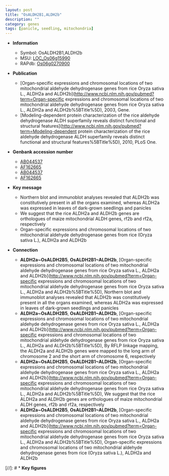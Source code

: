 ```yaml
---
layout: post
title: "OsALDH2B1,ALDH2b"
description: ""
category: genes
tags: [panicle, seedling, mitochondria]
---
```


* **Information**  
    + Symbol: OsALDH2B1,ALDH2b  
    + MSU: [LOC_Os06g15990](http://rice.plantbiology.msu.edu/cgi-bin/ORF_infopage.cgi?orf=LOC_Os06g15990)  
    + RAPdb: [Os06g0270900](http://rapdb.dna.affrc.go.jp/viewer/gbrowse_details/irgsp1?name=Os06g0270900)  

* **Publication**  
    + [Organ-specific expressions and chromosomal locations of two mitochondrial aldehyde dehydrogenase genes from rice Oryza sativa L., ALDH2a and ALDH2b](http://www.ncbi.nlm.nih.gov/pubmed?term=Organ-specific expressions and chromosomal locations of two mitochondrial aldehyde dehydrogenase genes from rice Oryza sativa L., ALDH2a and ALDH2b%5BTitle%5D), 2003, Gene.
    + [Modeling-dependent protein characterization of the rice aldehyde dehydrogenase ALDH superfamily reveals distinct functional and structural features](http://www.ncbi.nlm.nih.gov/pubmed?term=Modeling-dependent protein characterization of the rice aldehyde dehydrogenase ALDH superfamily reveals distinct functional and structural features%5BTitle%5D), 2010, PLoS One.

* **Genbank accession number**  
    + [AB044537](http://www.ncbi.nlm.nih.gov/nuccore/AB044537)
    + [AF162665](http://www.ncbi.nlm.nih.gov/nuccore/AF162665)
    + [AB044537](http://www.ncbi.nlm.nih.gov/nuccore/AB044537)
    + [AF162665](http://www.ncbi.nlm.nih.gov/nuccore/AF162665)

* **Key message**  
    + Northern blot and immunoblot analyses revealed that ALDH2b was constitutively present in all the organs examined, whereas ALDH2a was expressed in leaves of dark-grown seedlings and panicles
    + We suggest that the rice ALDH2a and ALDH2b genes are orthologues of maize mitochondrial ALDH genes, rf2b and rf2a, respectively
    + Organ-specific expressions and chromosomal locations of two mitochondrial aldehyde dehydrogenase genes from rice (Oryza sativa L.), ALDH2a and ALDH2b

* **Connection**  
    + __ALDH2a~OsALDH2B5__, __OsALDH2B1~ALDH2b__, [Organ-specific expressions and chromosomal locations of two mitochondrial aldehyde dehydrogenase genes from rice Oryza sativa L., ALDH2a and ALDH2b](http://www.ncbi.nlm.nih.gov/pubmed?term=Organ-specific expressions and chromosomal locations of two mitochondrial aldehyde dehydrogenase genes from rice Oryza sativa L., ALDH2a and ALDH2b%5BTitle%5D), Northern blot and immunoblot analyses revealed that ALDH2b was constitutively present in all the organs examined, whereas ALDH2a was expressed in leaves of dark-grown seedlings and panicles
    + __ALDH2a~OsALDH2B5__, __OsALDH2B1~ALDH2b__, [Organ-specific expressions and chromosomal locations of two mitochondrial aldehyde dehydrogenase genes from rice Oryza sativa L., ALDH2a and ALDH2b](http://www.ncbi.nlm.nih.gov/pubmed?term=Organ-specific expressions and chromosomal locations of two mitochondrial aldehyde dehydrogenase genes from rice Oryza sativa L., ALDH2a and ALDH2b%5BTitle%5D), By RFLP linkage mapping, the ALDH2a and ALDH2b genes were mapped to the long arm of chromosome 2 and the short arm of chromosome 6, respectively
    + __ALDH2a~OsALDH2B5__, __OsALDH2B1~ALDH2b__, [Organ-specific expressions and chromosomal locations of two mitochondrial aldehyde dehydrogenase genes from rice Oryza sativa L., ALDH2a and ALDH2b](http://www.ncbi.nlm.nih.gov/pubmed?term=Organ-specific expressions and chromosomal locations of two mitochondrial aldehyde dehydrogenase genes from rice Oryza sativa L., ALDH2a and ALDH2b%5BTitle%5D), We suggest that the rice ALDH2a and ALDH2b genes are orthologues of maize mitochondrial ALDH genes, rf2b and rf2a, respectively
    + __ALDH2a~OsALDH2B5__, __OsALDH2B1~ALDH2b__, [Organ-specific expressions and chromosomal locations of two mitochondrial aldehyde dehydrogenase genes from rice Oryza sativa L., ALDH2a and ALDH2b](http://www.ncbi.nlm.nih.gov/pubmed?term=Organ-specific expressions and chromosomal locations of two mitochondrial aldehyde dehydrogenase genes from rice Oryza sativa L., ALDH2a and ALDH2b%5BTitle%5D), Organ-specific expressions and chromosomal locations of two mitochondrial aldehyde dehydrogenase genes from rice (Oryza sativa L.), ALDH2a and ALDH2b

[//]: # * **Key figures**  


